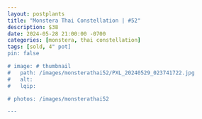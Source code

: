 ```yaml
---
layout: postplants
title: "Monstera Thai Constellation | #52"
description: $38
date: 2024-05-28 21:00:00 -0700
categories: [monstera, thai constellation]
tags: [sold, 4" pot]
pin: false

# image: # thumbnail
#   path: /images/monsterathai52/PXL_20240529_023741722.jpg
#   alt:
#   lqip:

# photos: /images/monsterathai52

---
```

